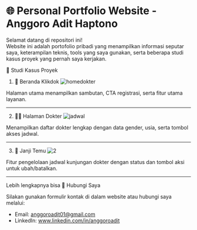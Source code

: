 # 🌐 Personal Portfolio Website - Anggoro Adit Haptono

Selamat datang di repositori ini!  
Website ini adalah portofolio pribadi yang menampilkan informasi seputar saya, keterampilan teknis, tools yang saya gunakan, serta beberapa studi kasus proyek yang pernah saya kerjakan.

🧪 Studi Kasus Proyek
1. 🏥 Beranda Klikdok
![homedokter](https://github.com/user-attachments/assets/51342f17-bc53-492b-be3d-c730bac96c31)

Halaman utama menampilkan sambutan, CTA registrasi, serta fitur utama layanan.

---

2. 👨‍⚕️ Halaman Dokter
![jadwal](https://github.com/user-attachments/assets/72d213b4-a301-4954-ab83-dc14d67f1b3a)

Menampilkan daftar dokter lengkap dengan data gender, usia, serta tombol akses jadwal.

---

3. 📆 Janji Temu
![2](https://github.com/user-attachments/assets/5475e9e2-18a8-43ce-9393-675ab928b687)

Fitur pengelolaan jadwal kunjungan dokter dengan status dan tombol aksi untuk ubah/batalkan.

---


Lebih lengkapnya bisa 
📨 Hubungi Saya

Silakan gunakan formulir kontak di dalam website atau hubungi saya melalui:
- Email: anggoroadit01@gmail.com
- LinkedIn: www.linkedin.com/in/anggoroadit


